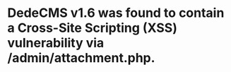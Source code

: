 # DedeCMS v1.6 was found to contain a Cross-Site Scripting (XSS) vulnerability via /admin/attachment.php.

